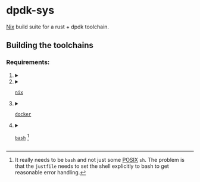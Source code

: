 # dpdk-sys

[Nix][`nix`] build suite for a rust + dpdk toolchain.

## Building the toolchains

### Requirements:

1. <details>
   [`just`]<summary></summary>
   
   1. If you have [`cargo`]:
      ```bash
      cargo install just
      ```
   2. use your package manager (but ensure a recent version of `just`)
   </details>

2. <details>
   <summary>
   
   [`nix`]
   </summary>

   Single user `nix` (which I recommend) can be installed with:
   ```bash
   sudo mkdir -m 0755 -p /nix
   sudo chown "$(id -u):$(id -g)" /nix
   sh <(curl -L https://nixos.org/nix/install) --no-daemon
   ```
   </details>

3. <details>

   <summary>
   
   [`docker`] 
   </summary>

   
   1. Install `docker` via a package manager.
   2. The user you are running the build as needs to be in the `docker` group (or be root).
   </details>
   
4. <details>
   
   <summary>
   
   [`bash`][`bash`] [^yes-bash] 
   </summary>
   
   You very likely already have `bash`.
   If not, install it via a package manager.
   </details>


<!-- Footnotes -->
[^yes-bash]: It really needs to be `bash` and not just some [POSIX] `sh`. 
             The problem is that the `justfile` needs to set the shell explicitly to bash to get reasonable error handling.

<!-- Links -->
[`just`]: https://github.com/casey/just
[`nix`]: https://nixos.org/nix/
[`docker`]: https://www.docker.com/
[`bash`]: https://www.gnu.org/software/bash/
[POSIX]: https://en.wikipedia.org/wiki/POSIX
